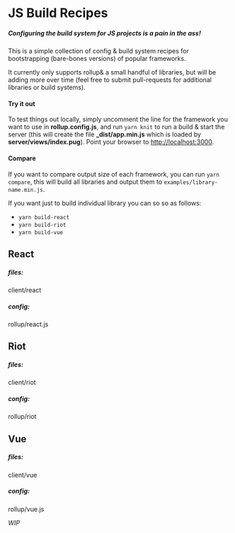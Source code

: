 # JS Build Recipes
##### Configuring the build system for JS projects is a pain in the ass!

This is a simple collection of config & build system recipes for bootstrapping (bare-bones versions) of popular frameworks.

It currently only supports rollup& a small handful of libraries, but will be adding more over time (feel free to submit pull-requests for additional libraries or build systems).

#### Try it out
To test things out locally, simply uncomment the line for the framework you want to use in **rollup.config.js**, and run `yarn knit` to run a build & start the server (this will create the file **_dist/app.min.js** which is loaded by **server/views/index.pug**). Point your browser to [http://localhost:3000](http://localhost:3000).

#### Compare
If you want to compare output size of each framework, you can run `yarn compare`, this will build all libraries and output them to `examples/library-name.min.js`.

If you want just to build individual library you can so so as follows:

- `yarn build-react`
- `yarn build-riot`
- `yarn build-vue`


## React
##### files:
client/react

##### config:
rollup/react.js

## Riot
##### files:
client/riot

##### config:
rollup/riot

## Vue
##### files:
client/vue

##### config:
rollup/vue.js



*WIP*
